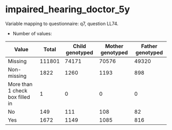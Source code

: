 # impaired_hearing_doctor_5y
Variable mapping to questionnaire: q7, question LL74.
- Number of values:

| Value | Total | Child genotyped | Mother genotyped | Father genotyped |
| ----- | ----- | --------------- | ---------------- | ---------------- |
| Missing | 111801 | 74171 | 70576 | 49320 |
| Non-missing | 1822 | 1260 | 1193 | 898 |
| More than 1 check box filled in | 1 | 0 | 0 |0 |
| No | 149 | 111 | 108 |82 |
| Yes | 1672 | 1149 | 1085 |816 |



